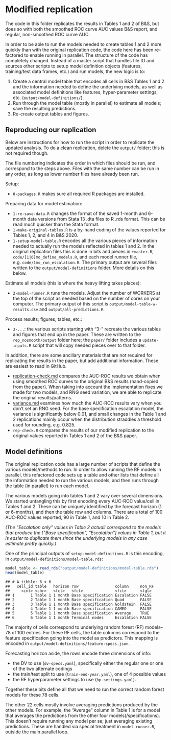 Modified replication
================

The code in this folder replicates the results in Tables 1 and 2 of
B\&S, but does so with both the smoothed ROC curve AUC values B\&S
report, and regular, non-smoothed ROC curve AUC.

In order to be able to run the models needed to create tables 1 and 2
more quickly than with the original replication code, the code here has
been re-factored to enable running in parallel. The structure of the
code has completely changed. Instead of a master script that handles
file IO and sources other scripts to setup model definition objects
(features, training/test data frames, etc.) and run models, the new
logic is to:

1.  Create a central model table that encodes all cells in B\&S Tables 1
    and 2 and the information needed to define the underlying models, as
    well as associated model definitions like features, hyper-parameter
    settings, etc. (`output/model-definitions/`).
2.  Run through the model table (mostly in parallel) to estimate all
    models; save the resulting predictions.
3.  Re-create output tables and figures.

## Reproducing our replication

Below are instructions for how to run the script in order to replicate
the updated analysis. To do a clean replication, delete the `output/`
folder; this is not required though.

The file numbering indicates the order in which files should be run, and
correspond to the steps above. Files with the same number can be run in
any order, as long as lower number files have already been run.

Setup:

  - `0-packages.R` makes sure all required R packages are installed.

Preparing data for model estimation:

  - `1-re-save-data.R` changes the format of the saved 1-month and
    6-month data versions from Stata 13 .dta files to R .rds format.
    This can be read much quicker than the Stata format.
  - `1-make-original-tables.R` is a by-hand coding of the values
    reported for Tables 1, 2, and 4 in B\&S 2020.
  - `1-setup-model-table.R` encodes all the various pieces of
    information needed to actually run the models reflected in tables 1
    and 2. In the original replication files this is done in bits and
    pieces in `+master.R`, `code/[1|6]mo_define_models.R`, and each
    model runner file, e.g. `code/1mo_run_escalation.R`. The primary
    output are several files written to the `output/model-definitions`
    folder. More details on this below.

Estimate all models (this is where the heavy lifting takes places):

  - `2-model-runner.R` runs the models. Adjust the number of WORKERS at
    the top of the script as needed based on the number of cores on your
    computer. The primary output of this script is
    `output/model-table-w-results.csv` and `output/all-predictions.R`.

Process results; figures, tables, etc.:

  - `3-...`: the various scripts starting with “3-” recreate the various
    tables and figures that end up in the paper. These are written to
    the `rep_nosmooth/output` folder here; the `paper/` folder includes
    a `update-inputs.R` script that will copy needed pieces over to that
    folder.

In addition, there are some ancillary materials that are not required
for replicating the results in the paper, but add additional
information. These are easiest to read in GitHub.

  - [replication-check.md](replication-check.md) compares the AUC-ROC
    results we obtain when using smoothed ROC curves to the original
    B\&S results (hand-copied from the paper). When taking into account
    the implementation fixes we made for two models, and RNG seed
    variation, we are able to replicate the original results/patterns.
  - [variance.md](variance.md) examines how much the AUC-ROC results
    vary when you don’t set an RNG seed. For the base specification
    escalation model, the variance is significantly below 0.01, and
    small changes in the Table 1 and 2 replications mainly occur when
    the distribution straddles a threshold used for rounding,
    e.g. 0.825.
  - `rep-check.R` compares the results of our modified replication to
    the original values reported in Tables 1 and 2 of the B\&S paper.

## Model definitions

The original replication code has a large number of scripts that define
the various models/methods to run. In order to allow running the RF
models in parallel, this refactored code sets up a table and other lists
that define all the information needed to run the various models, and
then runs through the table (in parallel) to run each model.

The various models going into tables 1 and 2 vary over several
dimensions. We started untangling this by first encoding every AUC-ROC
value/cell in Tables 1 and 2. These can be uniquely identified by the
forecast horizon (1 or 6-months), and then the table row and columns.
There are a total of 100 AUC-ROC values reported, 90 in Table 1, and 10
in Table 2.

*(The “Escalation only” values in Table 2 actuall correspond to the
models that produce the \["Base specification", "Escalation"\] values in
Table 1, but it is easier to duplicate them since the underlying models
in any case estimate pretty quickly.)*

One of the principal outputs of `setup-model-definitions.R` is this
encoding, in `output/model-definitions/model-table.rds`:

``` r
model_table <- read_rds("output/model-definitions/model-table.rds")
head(model_table)
```

    ## # A tibble: 6 x 6
    ##   cell_id table   horizon row                column     non_RF
    ##     <int> <chr>   <fct>   <fct>              <fct>      <lgl> 
    ## 1       1 Table 1 1 month Base specification Escalation FALSE 
    ## 2       2 Table 1 1 month Base specification Quad       FALSE 
    ## 3       3 Table 1 1 month Base specification Goldstein  FALSE 
    ## 4       4 Table 1 1 month Base specification CAMEO      FALSE 
    ## 5       5 Table 1 1 month Base specification Average    TRUE  
    ## 6       6 Table 1 1 month Terminal nodes     Escalation FALSE

The majority of cells correspond to underlying random forest (RF)
models–78 of 100 entries. For these RF cells, the table columns
correspond to the feature specification going into the model as
predictors. This mapping is encoded in
`output/model-definitions/feature-specs.json`.

Forecasting horizon aside, the rows encode three dimensions of info:

  - the DV to use (`dv-specs.yaml`), specifically either the regular one
    or one of the two alternate codings
  - the train/test split to use (`train-end-year.yaml`), one of 4
    possible values
  - the RF hyperparameter settings to use (`hp-settings.yaml`).

Together these bits define all that we need to run the correct random
forest models for these 78 cells.

The other 22 cells mostly involve averaging predictions produced by the
other models. For example, the “Average” column in Table 1 is for a
model that averages the predictions from the other four
models(/specifications). This doesn’t require running any model per se;
just averaging existing predictions. These are handled via special
treatment in `model-runner.R`, outside the main parallel loop.
